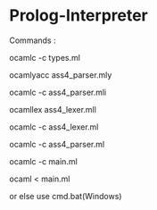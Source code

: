 Prolog-Interpreter
==================


Commands :

ocamlc -c types.ml

ocamlyacc ass4_parser.mly

ocamlc -c ass4_parser.mli

ocamllex ass4_lexer.mll

ocamlc -c ass4_lexer.ml

ocamlc -c ass4_parser.ml

ocamlc -c main.ml

ocaml < main.ml


or else use cmd.bat(Windows)
